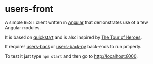 users-front
===

A simple REST client written in [Angular](https://angular.io/) that demonstrates use of a few Angular modules.

It is based on [quickstart](https://github.com/angular/quickstart) and is also inspired by [The Tour of Heroes](https://angular.io/docs/ts/latest/tutorial).

It requires [users-back](https://github.com/kagrze/users-back) or [users-back-py](https://github.com/kagrze/users-back-py) back-ends to run properly.

To test it just type `npm start` and then go to [http://localhost:8000](http://localhost:8000).
